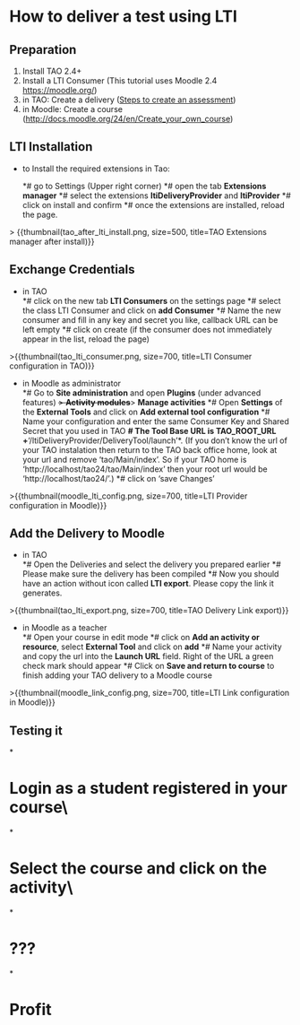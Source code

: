 <!--
parent: Tutorials
created_at: '2013-05-24 07:53:53'
updated_at: '2016-05-25 10:48:54'
authors:
    - 'Joel Bout'
tags:
    - Tutorials
-->

How to deliver a test using LTI
===============================



Preparation
-----------

1.  Install TAO 2.4+
2.  Install a LTI Consumer (This tutorial uses Moodle 2.4 https://moodle.org/)
3.  in TAO: Create a delivery ([Steps to create an assessment](../user-guide/steps-to-create-an-assessment.md))
4.  in Moodle: Create a course (http://docs.moodle.org/24/en/Create_your_own_course)

LTI Installation
----------------

-   to Install the required extensions in Tao:<br/>

    \*\# go to Settings (Upper right corner)
    \*\# open the tab **Extensions manager**
    \*\# select the extensions **ltiDeliveryProvider** and **ltiProvider**
    \*\# click on install and confirm
    \*\# once the extensions are installed, reload the page.

\> {{thumbnail(tao_after_lti_install.png, size=500, title=TAO Extensions manager after install)}}

Exchange Credentials
--------------------

-   in TAO\
    \*\# click on the new tab **LTI Consumers** on the settings page
    \*\# select the class LTI Consumer and click on **add Consumer**
    \*\# Name the new consumer and fill in any key and secret you like, callback URL can be left empty
    \*\# click on create (if the consumer does not immediately appear in the list, reload the page)

\>{{thumbnail(tao_lti_consumer.png, size=700, title=LTI Consumer configuration in TAO)}}

-   in Moodle as administrator\
    \*\# Go to **Site administration** and open **Plugins** (under advanced features) ~~\> **Activity modules**~~\> **Manage activities**
    \*\# Open **Settings** of the **External Tools** and click on **Add external tool configuration**
    \*\# Name your configuration and enter the same Consumer Key and Shared Secret that you used in TAO
    **\# The Tool Base URL is TAO_ROOT_URL +**‘/ltiDeliveryProvider/DeliveryTool/launch’\*.
     (If you don’t know the url of your TAO instalation then return to the TAO back office home, look at your url and remove ‘tao/Main/index’.
     So if your TAO home is ‘http://localhost/tao24/tao/Main/index’ then your root url would be ‘http://localhost/tao24/’.)
    \*\# click on ‘save Changes’

\>{{thumbnail(moodle_lti_config.png, size=700, title=LTI Provider configuration in Moodle)}}

Add the Delivery to Moodle
--------------------------

-   in TAO\
    \*\# Open the Deliveries and select the delivery you prepared earlier
    \*\# Please make sure the delivery has been compiled
    \*\# Now you should have an action without icon called **LTI export**. Please copy the link it generates.

\>{{thumbnail(tao_lti_export.png, size=700, title=TAO Delivery Link export)}}

-   in Moodle as a teacher\
    \*\# Open your course in edit mode
    \*\# click on **Add an activity or resource**, select **External Tool** and click on **add**
    \*\# Name your activity and copy the url into the **Launch URL** field. Right of the URL a green check mark should appear
    \*\# Click on **Save and return to course** to finish adding your TAO delivery to a Moodle course

\>{{thumbnail(moodle_link_config.png, size=700, title=LTI Link configuration in Moodle)}}

Testing it
----------

\*<br/>
# Login as a student registered in your course\
\*<br/>
# Select the course and click on the activity\
\*<br/>
# ???<br/>

\*<br/>
# Profit


